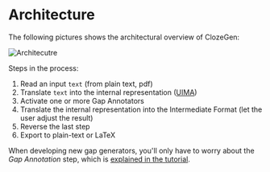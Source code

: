 Architecture
============

The following pictures shows the architectural overview
of ClozeGen:

![Architecutre](images/arch.png "Architectural Overview")

Steps in the process:

1. Read an input `text` (from plain text, pdf)
2. Translate `text` into the internal representation ([UIMA](http://uima.apache.org))
2. Activate one or more Gap Annotators
3. Translate the internal representation into the Intermediate Format (let the user adjust the result)
4. Reverse the last step
5. Export to plain-text or LaTeX

When developing new gap generators, you'll only have to worry
about the *Gap Annotation* step, which is
[explained in the tutorial](./tutorial.html).
